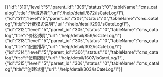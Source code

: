 [{"id":"310","level":"5","parent_id":"306","status":"0","tableName":"cms_catalog","title":"地域选择","url":"/help/detail/872/isCateLog/1"},{"id":"311","level":"5","parent_id":"306","status":"0","tableName":"cms_catalog","title":"计费模式说明","url":"/help/detail/290/isCateLog/1"},{"id":"312","level":"5","parent_id":"306","status":"0","tableName":"cms_catalog","title":"价格说明","url":"/help/detail/859/isCateLog/1"},{"id":"313","level":"5","parent_id":"306","status":"0","tableName":"cms_catalog","title":"配置推荐","url":"/help/detail/302/isCateLog/1"},{"id":"314","level":"5","parent_id":"306","status":"0","tableName":"cms_catalog","title":"使用限制","url":"/help/detail/1607/isCateLog/1"},{"id":"315","level":"5","parent_id":"306","status":"0","tableName":"cms_catalog","title":"创建过程","url":"/help/detail/303/isCateLog/1"}]